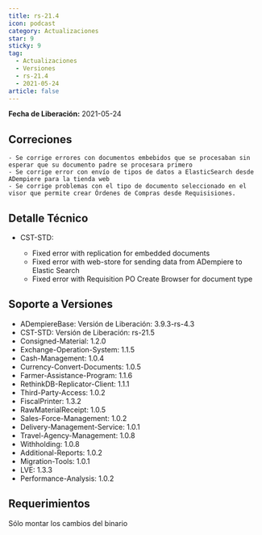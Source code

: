 ```yaml
---
title: rs-21.4
icon: podcast
category: Actualizaciones
star: 9
sticky: 9
tag:
  - Actualizaciones
  - Versiones
  - rs-21.4
  - 2021-05-24
article: false
---
```


**Fecha de Liberación:** 2021-05-24

## Correciones

    - Se corrige errores con documentos embebidos que se procesaban sin esperar que su documento padre se procesara primero
    - Se corrige error con envío de tipos de datos a ElasticSearch desde ADempiere para la tienda web
    - Se corrige problemas con el tipo de documento seleccionado en el visor que permite crear Órdenes de Compras desde Requisisiones.

## Detalle Técnico

- CST-STD:

  - Fixed error with replication for embedded documents
  - Fixed error with web-store for sending data from ADempiere to Elastic Search
  - Fixed error with Requisition PO Create Browser for document type

## Soporte a Versiones

- ADempiereBase: Versión de Liberación: 3.9.3-rs-4.3
- CST-STD: Versión de Liberación: rs-21.5
- Consigned-Material: 1.2.0
- Exchange-Operation-System: 1.1.5
- Cash-Management: 1.0.4
- Currency-Convert-Documents: 1.0.5
- Farmer-Assistance-Program: 1.1.6
- RethinkDB-Replicator-Client: 1.1.1
- Third-Party-Access: 1.0.2
- FiscalPrinter: 1.3.2
- RawMaterialReceipt: 1.0.5
- Sales-Force-Management: 1.0.2
- Delivery-Management-Service: 1.0.1
- Travel-Agency-Management: 1.0.8
- Withholding: 1.0.8
- Additional-Reports: 1.0.2
- Migration-Tools: 1.0.1
- LVE: 1.3.3
- Performance-Analysis: 1.0.2

## Requerimientos

Sólo montar los cambios del binario
